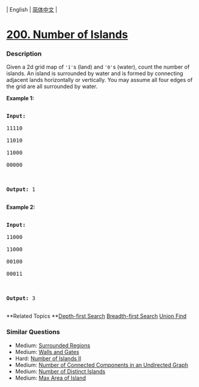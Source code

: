 | English | [简体中文](README.md) |

# [200. Number of Islands](https://leetcode-cn.com/problems/number-of-islands)
 ### Description
<p>Given a 2d grid map of <code>&#39;1&#39;</code>s (land) and <code>&#39;0&#39;</code>s (water), count the number of islands. An island is surrounded by water and is formed by connecting adjacent lands horizontally or vertically. You may assume all four edges of the grid are all surrounded by water.</p>

<p><b>Example 1:</b></p>

<pre>
<strong>Input:</strong>
11110
11010
11000
00000

<strong>Output:</strong>&nbsp;1
</pre>

<p><b>Example 2:</b></p>

<pre>
<strong>Input:</strong>
11000
11000
00100
00011

<strong>Output: </strong>3
</pre>
**Related Topics	**[Depth-first Search](https://leetcode-cn.com/tag/depth-first-search) [Breadth-first Search](https://leetcode-cn.com/tag/breadth-first-search) [Union Find](https://leetcode-cn.com/tag/union-find) 

### Similar Questions
 - Medium:	[Surrounded Regions](https://leetcode-cn.com/problems/surrounded-regions) 
 - Medium:	[Walls and Gates](https://leetcode-cn.com/problems/walls-and-gates) 
 - Hard:	[Number of Islands II](https://leetcode-cn.com/problems/number-of-islands-ii) 
 - Medium:	[Number of Connected Components in an Undirected Graph](https://leetcode-cn.com/problems/number-of-connected-components-in-an-undirected-graph) 
 - Medium:	[Number of Distinct Islands](https://leetcode-cn.com/problems/number-of-distinct-islands) 
 - Medium:	[Max Area of Island](https://leetcode-cn.com/problems/max-area-of-island) 
